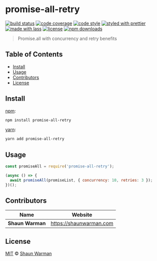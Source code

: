 # promise-all-retry

[![build status](https://img.shields.io/travis/shaunwarman/promise-all-retry.svg)](https://travis-ci.com/shaunwarman/promise-all-retry)
[![code coverage](https://img.shields.io/codecov/c/github/shaunwarman/promise-all-retry.svg)](https://codecov.io/gh/shaunwarman/promise-all-retry)
[![code style](https://img.shields.io/badge/code_style-XO-5ed9c7.svg)](https://github.com/sindresorhus/xo)
[![styled with prettier](https://img.shields.io/badge/styled_with-prettier-ff69b4.svg)](https://github.com/prettier/prettier)
[![made with lass](https://img.shields.io/badge/made_with-lass-95CC28.svg)](https://lass.js.org)
[![license](https://img.shields.io/github/license/shaunwarman/promise-all-retry.svg)](LICENSE)
[![npm downloads](https://img.shields.io/npm/dt/promise-all-retry.svg)](https://npm.im/promise-all-retry)

> Promise.all with concurrency and retry benefits


## Table of Contents

* [Install](#install)
* [Usage](#usage)
* [Contributors](#contributors)
* [License](#license)


## Install

[npm][]:

```sh
npm install promise-all-retry
```

[yarn][]:

```sh
yarn add promise-all-retry
```


## Usage

```js
const promiseAll = require('promise-all-retry');

(async () => {
  await promiseAll(promiseList, { concurrency: 10, retries: 3 });
})();
```


## Contributors

| Name             | Website                   |
| ---------------- | ------------------------- |
| **Shaun Warman** | <https://shaunwarman.com> |


## License

[MIT](LICENSE) © [Shaun Warman](https://shaunwarman.com)


## 

[npm]: https://www.npmjs.com/

[yarn]: https://yarnpkg.com/
